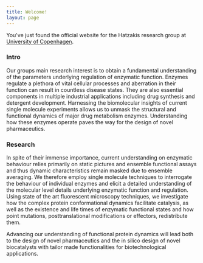 ```yaml
---
title: Welcome!
layout: page
---
```


You've just found the official website for the Hatzakis research group at [University of Copenhagen](https://www.ku.dk/english/).

### Intro
Our groups main research interest is to obtain a fundamental understanding of the parameters underlying regulation of enzymatic function. Enzymes regulate a plethora of vital cellular processes and aberration in their function can result in countless disease states. They are also essential components in multiple industrial applications including drug synthesis and detergent development. Harnessing the biomolecular insights of current single molecule experiments allows us to unmask the structural and functional dynamics of major drug metabolism enzymes. Understanding how these enzymes operate paves the way for the design of novel pharmaceutics.

### Research
In spite of their immense importance, current understanding on enzymatic behaviour relies primarily on static pictures and ensemble functional assays and thus dynamic characteristics remain masked due to ensemble averaging. We therefore employ single molecule techniques to interrogate the behaviour of individual enzymes and elicit a detailed understanding of the molecular level details underlying enzymatic function and regulation. Using state of the art fluorescent microscopy techniques, we investigate how the complex protein conformational dynamics facilitate catalysis, as well as the existence and life times of enzymatic functional states and how point mutations, posttranslational modifications or effectors, redistribute them.

Advancing our understanding of functional protein dynamics will lead both to the design of novel pharmaceutics and the in silico design of novel biocatalysts with tailor made functionalities for biotechnological applications.
